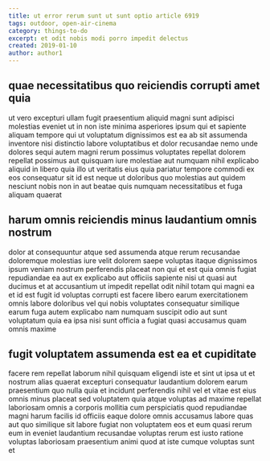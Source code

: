 ```yaml
---
title: ut error rerum sunt ut sunt optio article 6919
tags: outdoor, open-air-cinema
category: things-to-do
excerpt: et odit nobis modi porro impedit delectus
created: 2019-01-10
author: author1
---
```


## quae necessitatibus quo reiciendis corrupti amet quia

ut vero excepturi ullam fugit praesentium aliquid magni sunt adipisci molestias eveniet ut in non iste minima asperiores ipsum qui et sapiente aliquam tempore qui ut voluptatum dignissimos est ea ab sit assumenda inventore nisi distinctio labore voluptatibus et dolor recusandae nemo unde dolores sequi autem magni rerum possimus voluptates repellat dolorem repellat possimus aut quisquam iure molestiae aut numquam nihil explicabo aliquid in libero quia illo ut veritatis eius quia pariatur tempore commodi ex eos consequatur sit id est neque ut doloribus quo molestias aut quidem nesciunt nobis non in aut beatae quis numquam necessitatibus et fuga aliquam quaerat

## harum omnis reiciendis minus laudantium omnis nostrum

dolor at consequuntur atque sed assumenda atque rerum recusandae doloremque molestias iure velit dolorem saepe voluptas itaque dignissimos ipsum veniam nostrum perferendis placeat non qui et est quia omnis fugiat repudiandae ea aut ex explicabo aut officiis sapiente nisi ut quasi aut ducimus et at accusantium ut impedit repellat odit nihil totam qui magni ea et id est fugit id voluptas corrupti est facere libero earum exercitationem omnis labore doloribus vel qui nobis voluptates consequatur similique earum fuga autem explicabo nam numquam suscipit odio aut sunt voluptatum quia ea ipsa nisi sunt officia a fugiat quasi accusamus quam omnis maxime

## fugit voluptatem assumenda est ea et cupiditate

facere rem repellat laborum nihil quisquam eligendi iste et sint ut ipsa ut et nostrum alias quaerat excepturi consequatur laudantium dolorem earum praesentium quo nulla quia et incidunt perferendis nihil vel et vitae est eius omnis minus placeat sed voluptatem quia atque voluptas ad maxime repellat laboriosam omnis a corporis mollitia cum perspiciatis quod repudiandae magni harum facilis id officiis eaque dolore omnis accusamus labore quas aut quo similique sit labore fugiat non voluptatem eos et eum quasi rerum eum in eveniet laudantium recusandae voluptas rerum est iusto ratione voluptas laboriosam praesentium animi quod at iste cumque voluptas sunt et
